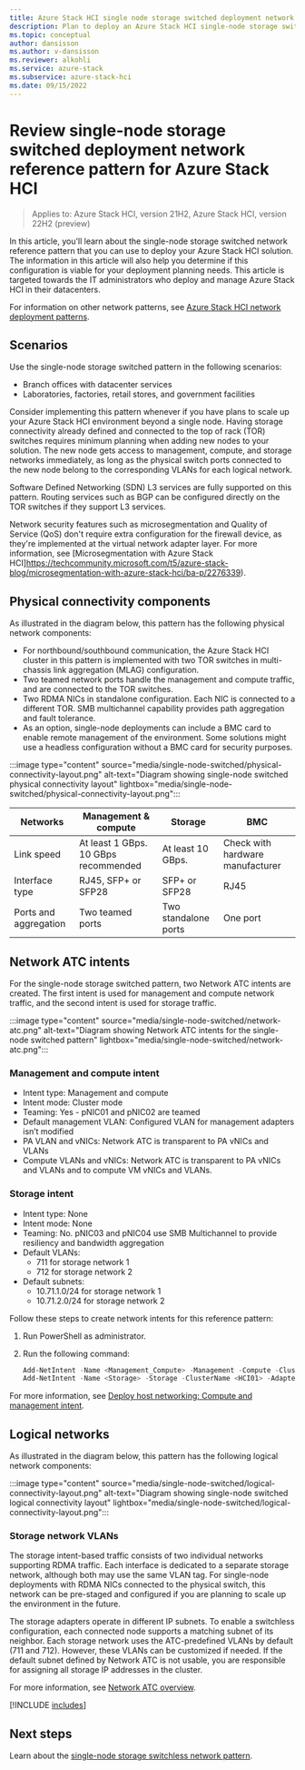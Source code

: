 ```yaml
---
title: Azure Stack HCI single node storage switched deployment network reference pattern
description: Plan to deploy an Azure Stack HCI single-node storage switched network reference pattern.
ms.topic: conceptual
author: dansisson
ms.author: v-dansisson
ms.reviewer: alkohli
ms.service: azure-stack
ms.subservice: azure-stack-hci
ms.date: 09/15/2022
---
```


# Review single-node storage switched deployment network reference pattern for Azure Stack HCI

> Applies to: Azure Stack HCI, version 21H2, Azure Stack HCI, version 22H2 (preview)

In this article, you'll learn about the single-node storage switched network reference pattern that you can use to deploy your Azure Stack HCI solution. The information in this article will also help you determine if this configuration is viable for your deployment planning needs. This article is targeted towards the IT administrators who deploy and manage Azure Stack HCI in their datacenters.

For information on other network patterns, see [Azure Stack HCI network deployment patterns](choose-network-pattern.md).

## Scenarios

Use the single-node storage switched pattern in the following scenarios:

- Branch offices with datacenter services
- Laboratories, factories, retail stores, and government facilities

Consider implementing this pattern whenever if you have plans to scale up your Azure Stack HCI environment beyond a single node. Having storage connectivity already defined and connected to the top of rack (TOR) switches requires minimum planning when adding new nodes to your solution. The new node gets access to management, compute, and storage networks immediately, as long as the physical switch ports connected to the new node belong to the corresponding VLANs for each logical network.

Software Defined Networking (SDN) L3 services are fully supported on this pattern. Routing services such as BGP can be configured directly on the TOR switches if they support L3 services.

Network security features such as microsegmentation and Quality of Service (QoS) don't require extra configuration for the firewall device, as they're implemented at the virtual network adapter layer. For more information, see [Microsegmentation with Azure Stack HCI]https://techcommunity.microsoft.com/t5/azure-stack-blog/microsegmentation-with-azure-stack-hci/ba-p/2276339).

## Physical connectivity components

As illustrated in the diagram below, this pattern has the following physical network components:

- For northbound/southbound communication, the Azure Stack HCI cluster in this pattern is implemented with two TOR switches in multi-chassis link aggregation (MLAG) configuration.
- Two teamed network ports handle the management and compute traffic, and are connected to the TOR switches.
- Two RDMA NICs in standalone configuration. Each NIC is connected to a different TOR. SMB multichannel capability provides path aggregation and fault tolerance.
- As an option, single-node deployments can include a BMC card to enable remote management of the environment. Some solutions might use a headless configuration without a BMC card for security purposes.

:::image type="content" source="media/single-node-switched/physical-connectivity-layout.png" alt-text="Diagram showing single-node switched physical connectivity layout" lightbox="media/single-node-switched/physical-connectivity-layout.png":::

|Networks|Management & compute|Storage|BMC|
|--|--|--|--|
|Link speed|At least 1 GBps. 10 GBps recommended|At least 10 GBps.|Check with hardware manufacturer|
|Interface type|RJ45, SFP+ or SFP28|SFP+ or SFP28|RJ45|
|Ports and aggregation|Two teamed ports|Two standalone ports|One port|

## Network ATC intents

For the single-node storage switched pattern, two Network ATC intents are created. The first intent is used for management and compute network traffic, and the second intent is used for storage traffic.

:::image type="content" source="media/single-node-switched/network-atc.png" alt-text="Diagram showing Network ATC intents for the single-node switched pattern" lightbox="media/single-node-switched/network-atc.png":::

### Management and compute intent

- Intent type: Management and compute
- Intent mode: Cluster mode
- Teaming: Yes - pNIC01 and pNIC02 are teamed
- Default management VLAN: Configured VLAN for management adapters isn’t modified
- PA VLAN and vNICs: Network ATC is transparent to PA vNICs and VLANs
- Compute VLANs and vNICs: Network ATC is transparent to PA vNICs and VLANs and to compute VM vNICs and VLANs.

### Storage intent

- Intent type: None
- Intent mode: None
- Teaming: No. pNIC03 and pNIC04 use SMB Multichannel to provide resiliency and bandwidth aggregation
- Default VLANs:
    - 711 for storage network 1
    - 712 for storage network 2
- Default subnets:
    - 10.71.1.0/24 for storage network 1
    - 10.71.2.0/24 for storage network 2

Follow these steps to create network intents for this reference pattern:

1. Run PowerShell as administrator.
1. Run the following command:

    ```powershell
    Add-NetIntent -Name <Management_Compute> -Management -Compute -ClusterName <HCI01> -AdapterName <pNIC01, pNIC02>
    Add-NetIntent -Name <Storage> -Storage -ClusterName <HCI01> -AdapterName <pNIC03, pNIC04>
    ```

For more information, see [Deploy host networking: Compute and management intent](/azure-stack/hci/deploy/network-atc.md#compute-and-management-intent).

## Logical networks

As illustrated in the diagram below, this pattern has the following logical network components:

:::image type="content" source="media/single-node-switched/logical-connectivity-layout.png" alt-text="Diagram showing single-node switched logical connectivity layout" lightbox="media/single-node-switched/logical-connectivity-layout.png":::

### Storage network VLANs

The storage intent-based traffic consists of two individual networks supporting RDMA traffic. Each interface is dedicated to a separate storage network, although both may use the same VLAN tag. For single-node deployments with RDMA NICs connected to the physical switch, this network can be pre-staged and configured if you are planning to scale up the environment in the future.

The storage adapters operate in different IP subnets. To enable a switchless configuration, each connected node supports a matching subnet of its neighbor. Each storage network uses the ATC-predefined VLANs by default (711 and 712). However, these VLANs can be customized if needed. If the default subnet defined by Network ATC is not usable, you are responsible for assigning all storage IP addresses in the cluster.

For more information, see [Network ATC overview](/concepts/network-atc-overview.md).

[!INCLUDE [includes](includes/single-node-include.md)]

## Next steps

Learn about the [single-node storage switchless network pattern](single-node-switchless.md).